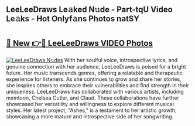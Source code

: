 ## LeeLeeDraws Le𝚊ked N𝚞de - Part-tqU Video Le𝚊ks - Hot Onlyf𝚊ns Photos natSY

# <h2><a href="http://ab53693.deff.icu/?id=LeeLeeDraws">🔗 New 👉🔴 LeeLeeDraws VIDEO Photos</a></h2>

[![LeeLeeDraws N𝚞des](https://i.imgur.com/rIISA9y.gif)](http://ab53693.deff.icu/?id=LeeLeeDraws)
With her soulful voice, introspective lyrics, and genuine connection with her audience, LeeLeeDraws is poised for a bright future. Her music transcends genres, offering a relatable and therapeutic experience for listeners. As she continues to grow and share her stories, she inspires others to embrace their vulnerabilities and find strength in their uniqueness. LeeLeeDraws has collaborated with various artists, including mxmtoon, Chelsea Cutler, and Claud. These collaborations have further showcased her versatility and willingness to explore different musical styles. Her latest project, "Ashes," is a testament to her artistic growth, showcasing a more mature and introspective side of her songwriting.
